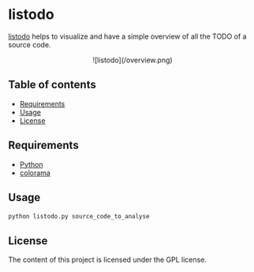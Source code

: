 # listodo
[listodo] helps to visualize and have a simple overview of all the TODO of a source code.

<center>![listodo](/overview.png)</center>

## Table of contents
* [Requirements]
* [Usage]
* [License]

## Requirements
* [Python]
* [colorama]

## Usage

    python listodo.py source_code_to_analyse


## License
The content of this project is licensed under the GPL license.


[Usage]: /README.md#usage "Usage"
[Requirements]: /README.md#requirements "Requirements"
[Creation of a new report]: /README.md#creation-of-a-new-report "Creation of a new report"
[License]: /README.md#license "License"

[colorama]: https://pypi.python.org/pypi/colorama "colorama"
[listodo]: https://github.com/sljrobin/listodo "listodo"
[Python]: https://www.python.org/ "Python"
